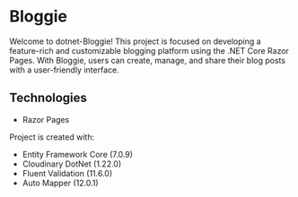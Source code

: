 # Bloggie

Welcome to dotnet-Bloggie! This project is focused on developing a feature-rich and customizable blogging platform using the .NET Core Razor Pages. With Bloggie, users can create, manage, and share their blog posts with a user-friendly interface.

## Technologies
* Razor Pages

Project is created with:
- Entity Framework Core (7.0.9)
- Cloudinary DotNet (1.22.0)
- Fluent Validation (11.6.0)
- Auto Mapper (12.0.1)
